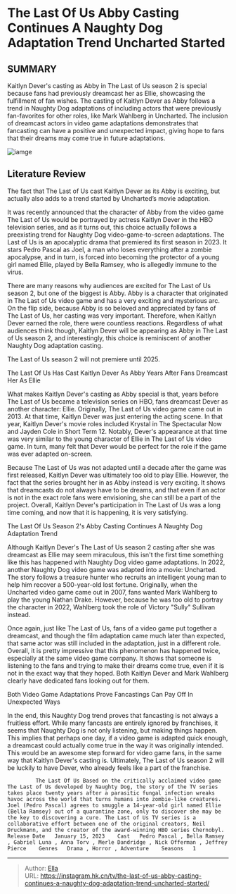 # The Last Of Us  Abby Casting Continues A Naughty Dog Adaptation Trend Uncharted Started


## SUMMARY 



  Kaitlyn Dever&#39;s casting as Abby in The Last of Us season 2 is special because fans had previously dreamcast her as Ellie, showcasing the fulfillment of fan wishes.   The casting of Kaitlyn Dever as Abby follows a trend in Naughty Dog adaptations of including actors that were previously fan-favorites for other roles, like Mark Wahlberg in Uncharted.   The inclusion of dreamcast actors in video game adaptations demonstrates that fancasting can have a positive and unexpected impact, giving hope to fans that their dreams may come true in future adaptations.  

![iamge](https://static1.srcdn.com/wordpress/wp-content/uploads/2024/01/bella-ramsey-as-ellie-in-the-last-of-us-and-tom-and-mark-in-uncharted.jpg)

## Literature Review
The fact that The Last of Us cast Kaitlyn Dever as its Abby is exciting, but actually also  adds to a trend started by Uncharted’s movie adaptation.




It was recently announced that the character of Abby from the video game The Last of Us would be portrayed by actress Kaitlyn Dever in the HBO television series, and as it turns out, this choice actually follows a preexisting trend for Naughty Dog video-game-to-screen adaptations. The Last of Us is an apocalyptic drama that premiered its first season in 2023. It stars Pedro Pascal as Joel, a man who loses everything after a zombie apocalypse, and in turn, is forced into becoming the protector of a young girl named Ellie, played by Bella Ramsey, who is allegedly immune to the virus.




There are many reasons why audiences are excited for The Last of Us season 2, but one of the biggest is Abby. Abby is a character that originated in The Last of Us video game and has a very exciting and mysterious arc. On the flip side, because Abby is so beloved and appreciated by fans of The Last of Us, her casting was very important. Therefore, when Kaitlyn Dever earned the role, there were countless reactions. Regardless of what audiences think though, Kaitlyn Dever will be appearing as Abby in The Last of Us season 2, and interestingly, this choice is reminiscent of another Naughty Dog adaptation casting.



The Last of Us season 2 will not premiere until 2025.





 The Last Of Us Has Cast Kaitlyn Dever As Abby Years After Fans Dreamcast Her As Ellie 
         




What makes Kaitlyn Dever&#39;s casting as Abby special is that, years before The Last of Us became a television series on HBO, fans dreamcast Dever as another character: Ellie. Originally, The Last of Us video game came out in 2013. At that time, Kaitlyn Dever was just entering the acting scene. In that year, Kaitlyn Dever&#39;s movie roles included Krystal in The Spectacular Now and Jayden Cole in Short Term 12. Notably, Dever&#39;s appearance at that time was very similar to the young character of Ellie in The Last of Us video game. In turn, many felt that Dever would be perfect for the role if the game was ever adapted on-screen.

Because The Last of Us was not adapted until a decade after the game was first released, Kaitlyn Dever was ultimately too old to play Ellie. However, the fact that the series brought her in as Abby instead is very exciting. It shows that dreamcasts do not always have to be dreams, and that even if an actor is not in the exact role fans were envisioning, she can still be a part of the project. Overall, Kaitlyn Dever&#39;s participation in The Last of Us was a long time coming, and now that it is happening, it is very satisfying.






 The Last Of Us Season 2&#39;s Abby Casting Continues A Naughty Dog Adaptation Trend 
          

Although Kaitlyn Dever&#39;s The Last of Us season 2 casting after she was dreamcast as Ellie may seem miraculous, this isn&#39;t the first time something like this has happened with Naughty Dog video game adaptations. In 2022, another Naughty Dog video game was adapted into a movie: Uncharted. The story follows a treasure hunter who recruits an intelligent young man to help him recover a 500-year-old lost fortune. Originally, when the Uncharted video game came out in 2007, fans wanted Mark Wahlberg to play the young Nathan Drake. However, because he was too old to portray the character in 2022, Wahlberg took the role of Victory &#34;Sully&#34; Sullivan instead.

Once again, just like The Last of Us, fans of a video game put together a dreamcast, and though the film adaptation came much later than expected, that same actor was still included in the adaptation, just in a different role. Overall, it is pretty impressive that this phenomenon has happened twice, especially at the same video game company. It shows that someone is listening to the fans and trying to make their dreams come true, even if it is not in the exact way that they hoped. Both Kaitlyn Dever and Mark Wahlberg clearly have dedicated fans looking out for them.






 Both Video Game Adaptations Prove Fancastings Can Pay Off In Unexpected Ways 
          

In the end, this Naughty Dog trend proves that fancasting is not always a fruitless effort. While many fancasts are entirely ignored by franchises, it seems that Naughty Dog is not only listening, but making things happen. This implies that perhaps one day, if a video game is adapted quick enough, a dreamcast could actually come true in the way it was originally intended. This would be an awesome step forward for video game fans, in the same way that Kaitlyn Dever&#39;s casting is. Ultimately, The Last of Us season 2 will be luckily to have Dever, who already feels like a part of the franchise.

             The Last Of Us Based on the critically acclaimed video game The Last of Us developed by Naughty Dog, the story of the TV series takes place twenty years after a parasitic fungal infection wreaks havoc across the world that turns humans into zombie-like creatures. Joel (Pedro Pascal) agrees to smuggle a 14-year-old girl named Ellie (Bella Ramsey) out of a quarantine zone, only to discover she may be the key to discovering a cure. The Last of Us TV series is a collaborative effort between one of the original creators, Neil Druckmann, and the creator of the award-winning HBO series Chernobyl.  Release Date   January 15, 2023    Cast   Pedro Pascal , Bella Ramsey , Gabriel Luna , Anna Torv , Merle Dandridge , Nick Offerman , Jeffrey Pierce    Genres   Drama , Horror , Adventure    Seasons   1       




 



---

> Author: [Ella](https://instagram.hk.cn/)  
> URL: https://instagram.hk.cn/tv/the-last-of-us-abby-casting-continues-a-naughty-dog-adaptation-trend-uncharted-started/  

